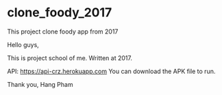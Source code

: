 # clone_foody_2017
This project clone foody app from 2017

Hello guys,

This is project school of me.
Written at 2017.

API: https://api-crz.herokuapp.com
You can download the APK file to run.

Thank you,
Hang Pham
